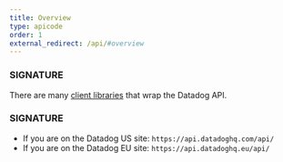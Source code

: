 ```yaml
---
title: Overview
type: apicode
order: 1
external_redirect: /api/#overview
---
```

### SIGNATURE

There are many [client libraries][1] that wrap the Datadog API.

### SIGNATURE

* If you are on the Datadog US site: `https://api.datadoghq.com/api/`
* If you are on the Datadog EU site: `https://api.datadoghq.eu/api/`

[1]: /developers/libraries
